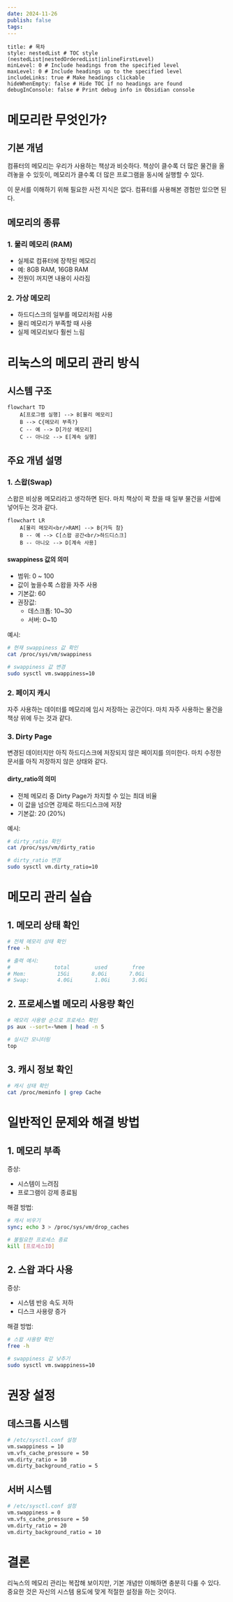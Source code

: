 ```yaml
---
date: 2024-11-26
publish: false
tags:
---
```

```table-of-contents
title: # 목차
style: nestedList # TOC style (nestedList|nestedOrderedList|inlineFirstLevel)
minLevel: 0 # Include headings from the specified level
maxLevel: 0 # Include headings up to the specified level
includeLinks: true # Make headings clickable
hideWhenEmpty: false # Hide TOC if no headings are found
debugInConsole: false # Print debug info in Obsidian console
```
# 메모리란 무엇인가?

## 기본 개념
컴퓨터의 메모리는 우리가 사용하는 책상과 비슷하다. 책상이 클수록 더 많은 물건을 올려놓을 수 있듯이, 메모리가 클수록 더 많은 프로그램을 동시에 실행할 수 있다.

이 문서를 이해하기 위해 필요한 사전 지식은 없다. 컴퓨터를 사용해본 경험만 있으면 된다.

## 메모리의 종류

### 1. 물리 메모리 (RAM)
- 실제로 컴퓨터에 장착된 메모리
- 예: 8GB RAM, 16GB RAM
- 전원이 꺼지면 내용이 사라짐

### 2. 가상 메모리
- 하드디스크의 일부를 메모리처럼 사용
- 물리 메모리가 부족할 때 사용
- 실제 메모리보다 훨씬 느림

# 리눅스의 메모리 관리 방식

## 시스템 구조
```mermaid
flowchart TD
    A[프로그램 실행] --> B[물리 메모리]
    B --> C{메모리 부족?}
    C -- 예 --> D[가상 메모리]
    C -- 아니오 --> E[계속 실행]
```

## 주요 개념 설명

### 1. 스왑(Swap)
스왑은 비상용 메모리라고 생각하면 된다. 마치 책상이 꽉 찼을 때 일부 물건을 서랍에 넣어두는 것과 같다.

```mermaid
flowchart LR
    A[물리 메모리<br/>RAM] --> B{가득 참}
    B -- 예 --> C[스왑 공간<br/>하드디스크]
    B -- 아니오 --> D[계속 사용]
```

#### swappiness 값의 의미
- 범위: 0 ~ 100
- 값이 높을수록 스왑을 자주 사용
- 기본값: 60
- 권장값:
  - 데스크톱: 10~30
  - 서버: 0~10

예시:
```bash
# 현재 swappiness 값 확인
cat /proc/sys/vm/swappiness

# swappiness 값 변경
sudo sysctl vm.swappiness=10
```

### 2. 페이지 캐시
자주 사용하는 데이터를 메모리에 임시 저장하는 공간이다. 마치 자주 사용하는 물건을 책상 위에 두는 것과 같다.

### 3. Dirty Page
변경된 데이터지만 아직 하드디스크에 저장되지 않은 페이지를 의미한다. 마치 수정한 문서를 아직 저장하지 않은 상태와 같다.

#### dirty_ratio의 의미
- 전체 메모리 중 Dirty Page가 차지할 수 있는 최대 비율
- 이 값을 넘으면 강제로 하드디스크에 저장
- 기본값: 20 (20%)

예시:
```bash
# dirty_ratio 확인
cat /proc/sys/vm/dirty_ratio

# dirty_ratio 변경
sudo sysctl vm.dirty_ratio=10
```

# 메모리 관리 실습

## 1. 메모리 상태 확인
```bash
# 전체 메모리 상태 확인
free -h

# 출력 예시:
#              total        used        free
# Mem:          15Gi       8.0Gi       7.0Gi
# Swap:         4.0Gi       1.0Gi       3.0Gi
```

## 2. 프로세스별 메모리 사용량 확인
```bash
# 메모리 사용량 순으로 프로세스 확인
ps aux --sort=-%mem | head -n 5

# 실시간 모니터링
top
```

## 3. 캐시 정보 확인
```bash
# 캐시 상태 확인
cat /proc/meminfo | grep Cache
```

# 일반적인 문제와 해결 방법

## 1. 메모리 부족
증상:
- 시스템이 느려짐
- 프로그램이 강제 종료됨

해결 방법:
```bash
# 캐시 비우기
sync; echo 3 > /proc/sys/vm/drop_caches

# 불필요한 프로세스 종료
kill [프로세스ID]
```

## 2. 스왑 과다 사용
증상:
- 시스템 반응 속도 저하
- 디스크 사용량 증가

해결 방법:
```bash
# 스왑 사용량 확인
free -h

# swappiness 값 낮추기
sudo sysctl vm.swappiness=10
```

# 권장 설정

## 데스크톱 시스템
```bash
# /etc/sysctl.conf 설정
vm.swappiness = 10
vm.vfs_cache_pressure = 50
vm.dirty_ratio = 10
vm.dirty_background_ratio = 5
```

## 서버 시스템
```bash
# /etc/sysctl.conf 설정
vm.swappiness = 0
vm.vfs_cache_pressure = 50
vm.dirty_ratio = 20
vm.dirty_background_ratio = 10
```

# 결론
리눅스의 메모리 관리는 복잡해 보이지만, 기본 개념만 이해하면 충분히 다룰 수 있다. 중요한 것은 자신의 시스템 용도에 맞게 적절한 설정을 하는 것이다.